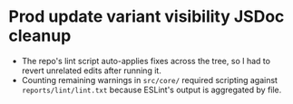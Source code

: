 # Prod update variant visibility JSDoc cleanup
- The repo's lint script auto-applies fixes across the tree, so I had to revert unrelated edits after running it.
- Counting remaining warnings in `src/core/` required scripting against `reports/lint/lint.txt` because ESLint's output is aggregated by file.
